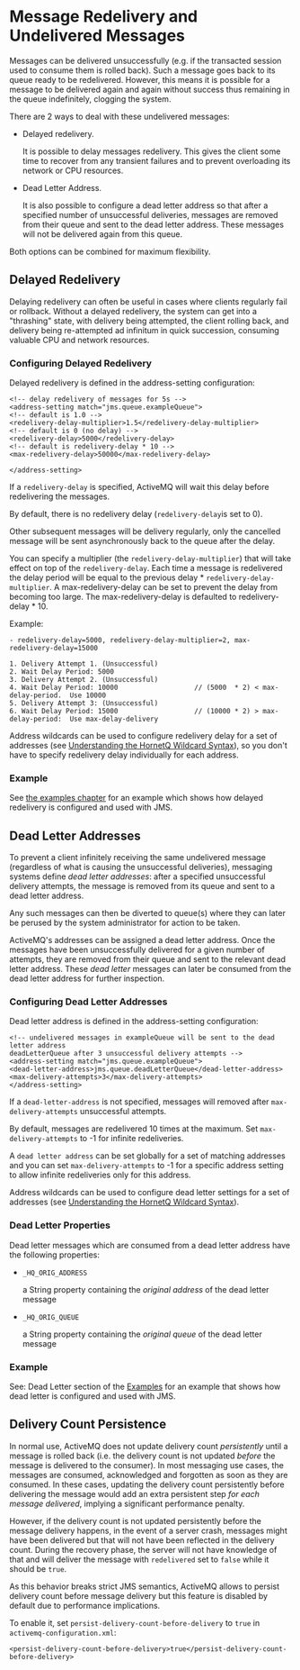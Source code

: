 # Message Redelivery and Undelivered Messages

Messages can be delivered unsuccessfully (e.g. if the transacted session
used to consume them is rolled back). Such a message goes back to its
queue ready to be redelivered. However, this means it is possible for a
message to be delivered again and again without success thus remaining
in the queue indefinitely, clogging the system.

There are 2 ways to deal with these undelivered messages:

-   Delayed redelivery.

    It is possible to delay messages redelivery.  This gives the client some
    time to recover from any transient failures and to prevent overloading
    its network or CPU resources.

-   Dead Letter Address.

    It is also possible to configure a dead letter address so that after
    a specified number of unsuccessful deliveries, messages are removed
    from their queue and sent to the dead letter address.  These messages
    will not be delivered again from this queue.

Both options can be combined for maximum flexibility.

## Delayed Redelivery

Delaying redelivery can often be useful in cases where clients regularly
fail or rollback. Without a delayed redelivery, the system can get into a
"thrashing" state, with delivery being attempted, the client rolling back,
and delivery being re-attempted ad infinitum in quick succession,
consuming valuable CPU and network resources.

### Configuring Delayed Redelivery

Delayed redelivery is defined in the address-setting configuration:

    <!-- delay redelivery of messages for 5s -->
    <address-setting match="jms.queue.exampleQueue">
    <!-- default is 1.0 -->
    <redelivery-delay-multiplier>1.5</redelivery-delay-multiplier>
    <!-- default is 0 (no delay) -->
    <redelivery-delay>5000</redelivery-delay>
    <!-- default is redelivery-delay * 10 -->
    <max-redelivery-delay>50000</max-redelivery-delay>

    </address-setting>

If a `redelivery-delay` is specified, ActiveMQ will wait this delay
before redelivering the messages.

By default, there is no redelivery delay (`redelivery-delay`is set to
0).

Other subsequent messages will be delivery regularly, only the cancelled
message will be sent asynchronously back to the queue after the delay.

You can specify a multiplier (the `redelivery-delay-multiplier`) that will
take effect on top of the `redelivery-delay`.  Each time a message is redelivered
the delay period will be equal to the previous delay * `redelivery-delay-multiplier`.
A max-redelivery-delay can be set to prevent the delay from becoming too large.
The max-redelivery-delay is defaulted to redelivery-delay \* 10.

Example:

    - redelivery-delay=5000, redelivery-delay-multiplier=2, max-redelivery-delay=15000

    1. Delivery Attempt 1. (Unsuccessful)
    2. Wait Delay Period: 5000
    3. Delivery Attempt 2. (Unsuccessful)
    4. Wait Delay Period: 10000                   // (5000  * 2) < max-delay-period.  Use 10000
    5. Delivery Attempt 3: (Unsuccessful)
    6. Wait Delay Period: 15000                   // (10000 * 2) > max-delay-period:  Use max-delay-delivery

Address wildcards can be used to configure redelivery delay for a set of
addresses (see [Understanding the HornetQ Wildcard Syntax](wildcard-syntax.md)), so you don't have to specify redelivery delay
individually for each address.

### Example

See [the examples chapter](examples.md) for an example which shows how delayed redelivery is configured
and used with JMS.

## Dead Letter Addresses

To prevent a client infinitely receiving the same undelivered message
(regardless of what is causing the unsuccessful deliveries), messaging
systems define *dead letter addresses*: after a specified unsuccessful
delivery attempts, the message is removed from its queue and sent
to a dead letter address.

Any such messages can then be diverted to queue(s) where they can later
be perused by the system administrator for action to be taken.

ActiveMQ's addresses can be assigned a dead letter address. Once the
messages have been unsuccessfully delivered for a given number of
attempts, they are removed from their queue and sent to the relevant
dead letter address. These *dead letter* messages can later be consumed
from the dead letter address for further inspection.

### Configuring Dead Letter Addresses

Dead letter address is defined in the address-setting configuration:

    <!-- undelivered messages in exampleQueue will be sent to the dead letter address
    deadLetterQueue after 3 unsuccessful delivery attempts -->
    <address-setting match="jms.queue.exampleQueue">
    <dead-letter-address>jms.queue.deadLetterQueue</dead-letter-address>
    <max-delivery-attempts>3</max-delivery-attempts>
    </address-setting>

If a `dead-letter-address` is not specified, messages will removed after
`max-delivery-attempts` unsuccessful attempts.

By default, messages are redelivered 10 times at the maximum. Set
`max-delivery-attempts` to -1 for infinite redeliveries.

A `dead letter address` can be set globally for a set of matching
addresses and you can set `max-delivery-attempts` to -1 for a specific
address setting to allow infinite redeliveries only for this address.

Address wildcards can be used to configure dead letter settings for a
set of addresses (see [Understanding the HornetQ Wildcard Syntax](wildcard-syntax.md)).

### Dead Letter Properties

Dead letter messages which are consumed from a dead letter address have
the following properties:

-   `_HQ_ORIG_ADDRESS`

    a String property containing the *original address* of the dead
    letter message

-   `_HQ_ORIG_QUEUE`

    a String property containing the *original queue* of the dead letter
    message

### Example

See: Dead Letter section of the [Examples](examples.md) for an example
that shows how dead letter is configured and used with JMS.

## Delivery Count Persistence

In normal use, ActiveMQ does not update delivery count *persistently*
until a message is rolled back (i.e. the delivery count is not updated
*before* the message is delivered to the consumer). In most messaging
use cases, the messages are consumed, acknowledged and forgotten as soon
as they are consumed. In these cases, updating the delivery count
persistently before delivering the message would add an extra persistent
step *for each message delivered*, implying a significant performance
penalty.

However, if the delivery count is not updated persistently before the
message delivery happens, in the event of a server crash, messages might
have been delivered but that will not have been reflected in the
delivery count. During the recovery phase, the server will not have
knowledge of that and will deliver the message with `redelivered` set to
`false` while it should be `true`.

As this behavior breaks strict JMS semantics, ActiveMQ allows to persist
delivery count before message delivery but this feature is disabled by default
due to performance implications.

To enable it, set `persist-delivery-count-before-delivery` to `true` in
`activemq-configuration.xml`:

    <persist-delivery-count-before-delivery>true</persist-delivery-count-before-delivery>
